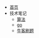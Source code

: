 * [首页](/)
* 技术笔记
    * [算法](docs/%E7%AE%97%E6%B3%95/_sidebar.md)
    <!-- * [c](docs/c/_sidebar.md) -->
    <!-- * [c#](docs/c#/_sidebar.md) -->
    * [go](docs/go/_sidebar.md)
    * [牛客刷题](docs/nowcoder/_sidebar.md)
    <!-- * java -->
<!-- * 面试资料
* 文章推荐
* 开发资源
* 阶段总结
* 其他内容 -->
